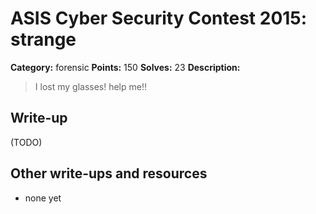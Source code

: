 # ASIS Cyber Security Contest 2015: strange

**Category:** forensic
**Points:** 150
**Solves:** 23
**Description:**

> I lost my glasses! help me!!

## Write-up

(TODO)

## Other write-ups and resources

* none yet
